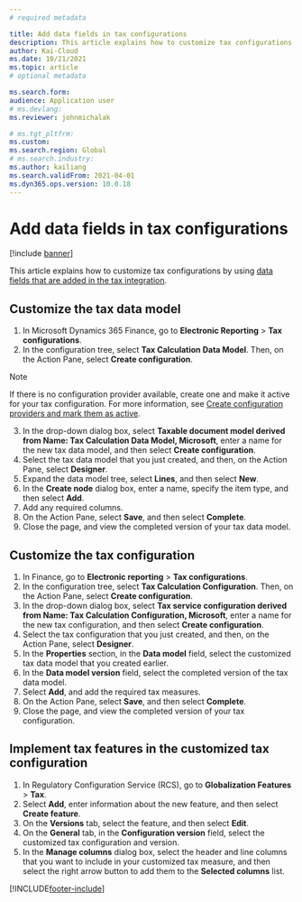 ```yaml
---
# required metadata

title: Add data fields in tax configurations
description: This article explains how to customize tax configurations by adding data fields.
author: Kai-Cloud
ms.date: 10/21/2021
ms.topic: article
# optional metadata

ms.search.form:
audience: Application user
# ms.devlang: 
ms.reviewer: johnmichalak

# ms.tgt_pltfrm: 
ms.custom: 
ms.search.region: Global
# ms.search.industry: 
ms.author: kailiang
ms.search.validFrom: 2021-04-01
ms.dyn365.ops.version: 10.0.18
---
```


# Add data fields in tax configurations

[!include [banner](../../includes/banner.md)]

This article explains how to customize tax configurations by using [data fields that are added in the tax integration](tax-service-add-data-fields-tax-integration-by-extension.md).

## Customize the tax data model

1. In Microsoft Dynamics 365 Finance, go to **Electronic Reporting** > **Tax configurations**.
2. In the configuration tree, select **Tax Calculation Data Model**. Then, on the Action Pane, select **Create configuration**. 

  > [!NOTE] 
  > If there is no configuration provider available, create one and make it active for your tax configuration. For more information, see [Create configuration providers and mark them as active](../../../fin-ops-core/dev-itpro/analytics/tasks/er-configuration-provider-mark-it-active-2016-11.md).
  
3. In the drop-down dialog box, select **Taxable document model derived from Name: Tax Calculation Data Model, Microsoft**, enter a name for the new tax data model, and then select **Create configuration**.
4. Select the tax data model that you just created, and then, on the Action Pane, select **Designer**.
5. Expand the data model tree, select **Lines**, and then select **New**.
6. In the **Create node** dialog box, enter a name, specify the item type, and then select **Add**.
7. Add any required columns.
8. On the Action Pane, select **Save**, and then select **Complete**.
9. Close the page, and view the completed version of your tax data model.

## Customize the tax configuration

1. In Finance, go to **Electronic reporting** > **Tax configurations**.
2. In the configuration tree, select **Tax Calculation Configuration**. Then, on the Action Pane, select **Create configuration**.
3. In the drop-down dialog box, select **Tax service configuration derived from Name: Tax Calculation Configuration, Microsoft**, enter a name for the new tax configuration, and then select **Create configuration**.
4. Select the tax configuration that you just created, and then, on the Action Pane, select **Designer**.
5. In the **Properties** section, in the **Data model** field, select the customized tax data model that you created earlier.
6. In the **Data model version** field, select the completed version of the tax data model.
7. Select **Add**, and add the required tax measures.
8. On the Action Pane, select **Save**, and then select **Complete**.
9. Close the page, and view the completed version of your tax configuration.

## Implement tax features in the customized tax configuration

1. In Regulatory Configuration Service (RCS), go to **Globalization Features** > **Tax**.
2. Select **Add**, enter information about the new feature, and then select **Create feature**.
3. On the **Versions** tab, select the feature, and then select **Edit**.
4. On the **General** tab, in the **Configuration version** field, select the customized tax configuration and version.
5. In the **Manage columns** dialog box, select the header and line columns that you want to include in your customized tax measure, and then select the right arrow button to add them to the **Selected columns** list.


[!INCLUDE[footer-include](../../../includes/footer-banner.md)]
